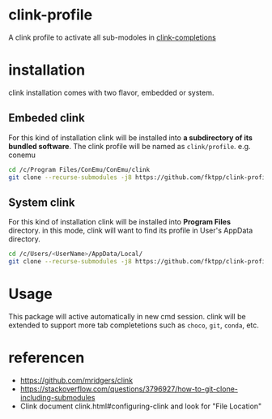 # clink-profile

A clink profile to activate all sub-modoles in [clink-completions](https://github.com/fktpp/clink-completions) 

# installation
clink installation comes with two flavor, embedded or system.

## Embeded clink
For this kind of installation clink will be installed into **a subdirectory of its bundled software**. The clink profile will be named as `clink/profile`.
e.g. conemu

```bash
cd /c/Program Files/ConEmu/ConEmu/clink
git clone --recurse-submodules -j8 https://github.com/fktpp/clink-profile.git profile
```

## System clink
For this kind of installation clink will be installed into **Program Files** directory.  in this mode, clink will want to find its profile in User's AppData directory.

```bash
cd /c/Users/<UserName>/AppData/Local/
git clone --recurse-submodules -j8 https://github.com/fktpp/clink-profile.git clink
```

# Usage
This package will active automatically in new cmd session. clink will be extended to support more tab completetions such as `choco`, `git`, `conda`, etc.


# referencen
* https://github.com/mridgers/clink
* https://stackoverflow.com/questions/3796927/how-to-git-clone-including-submodules
* Clink document clink.html#configuring-clink and look for "File Location"
